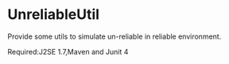UnreliableUtil
==============

Provide some utils to simulate un-reliable in reliable environment. 

Required:J2SE 1.7,Maven and Junit 4
